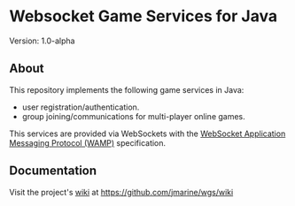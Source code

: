 Websocket Game Services for Java
================================

Version: 1.0-alpha


About
-----

This repository implements the following game services in Java:

* user registration/authentication.
* group joining/communications for multi-player online games.


This services are provided via WebSockets with the [WebSocket Application Messaging Protocol (WAMP)](http://wamp.ws/spec) specification.



Documentation
-------------
Visit the project's [wiki](https://github.com/jmarine/wgs/wiki) at https://github.com/jmarine/wgs/wiki

